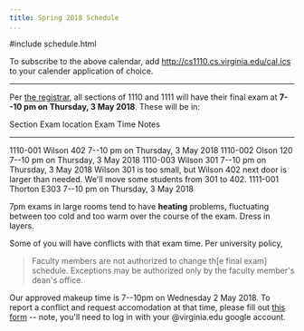 ```yaml
---
title: Spring 2018 Schedule
...
```


#include schedule.html

To subscribe to the above calendar, add <http://cs1110.cs.virginia.edu/cal.ics> to your calender application of choice.

<hr/>

Per <a href="http://www.virginia.edu/registrar/exams.html#1182">the registrar</a>, all sections of 1110 and 1111 will have their final exam at **7--10 pm on Thursday, 3 May 2018**. These will be in:

Section     Exam location       Exam Time                           Notes
----------- ------------------- --------------------------------    --------------
1110-001    Wilson 402          7--10 pm on Thursday, 3 May 2018
1110-002    Olson 120           7--10 pm on Thursday, 3 May 2018
1110-003    Wilson 301          7--10 pm on Thursday, 3 May 2018    Wilson 301 is too small, but Wilson 402 next door is larger than needed. We'll move some students from 301 to 402.
1111-001    Thorton E303        7--10 pm on Thursday, 3 May 2018

7pm exams in large rooms tend to have **heating** problems, fluctuating between too cold and too warm over the course of the exam. Dress in layers.

Some of you will have conflicts with that exam time. Per university policy,

> Faculty members are not authorized to change th\[e final exam\] schedule. Exceptions may be authorized only by the faculty member's dean's office.

Our approved makeup time is 7--10pm on Wednesday 2 May 2018. To report a conflict and request accomodation at that time, please fill out [this form](https://docs.google.com/forms/d/e/1FAIpQLSfM5gG6E1xK1SXkYaaYeUChVqebdeMVfrY1yKXtvX5Ju-oFEw/viewform?usp=sf_link) -- note, you'll need to log in with your @virginia.edu google account.

<!--
The deadline for reporting conflicts with the final has passed. If you have not been informed of an alternative arrangement, it is probably too late to get one now as the makeup exam room we were given is not large enough to add more people.

A **TA-led review session** will be held in Chem 402 on Wednesday, 6 December at 2pm.
-->
